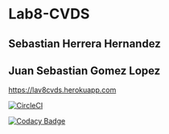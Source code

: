 # Lab8-CVDS

## Sebastian Herrera Hernandez
## Juan Sebastian Gomez Lopez

https://lav8cvds.herokuapp.com

[![CircleCI](https://circleci.com/gh/JuanCe28/Lab8-CVDS.svg?style=svg)](https://circleci.com/gh/JuanCe28/Lab8-CVDS)

[![Codacy Badge](https://api.codacy.com/project/badge/Grade/0cf7ba7b01b64352ae093cd1d74c9111)](https://www.codacy.com/manual/JuanCe28/Lab8-CVDS?utm_source=github.com&amp;utm_medium=referral&amp;utm_content=JuanCe28/Lab8-CVDS&amp;utm_campaign=Badge_Grade)
